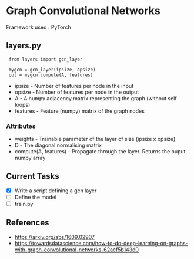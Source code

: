 # Graph Convolutional Networks

Framework used : PyTorch

## layers.py

```
 from layers import gcn_layer

 mygcn = gcn_layer(ipsize, opsize)
 out = mygcn.compute(A, features)
```

* ipsize - Number of features per node in the input
* opsize - Number of features per node in the output
* A - A numpy adjacency matrix representing the graph (without self loops)
* features - Feature (numpy) matrix of the graph nodes

### Attributes

* weights - Trainable parameter of the layer of size (ipsize x opsize)
* D - The diagonal normalising matrix
* compute(A, features) - Propagate through the layer. Returns the ouput numpy array

## Current Tasks 

- [x] Write a script defining a gcn layer
- [ ] Define the model
- [ ] train.py

## References 

* https://arxiv.org/abs/1609.02907
* https://towardsdatascience.com/how-to-do-deep-learning-on-graphs-with-graph-convolutional-networks-62acf5b143d0
